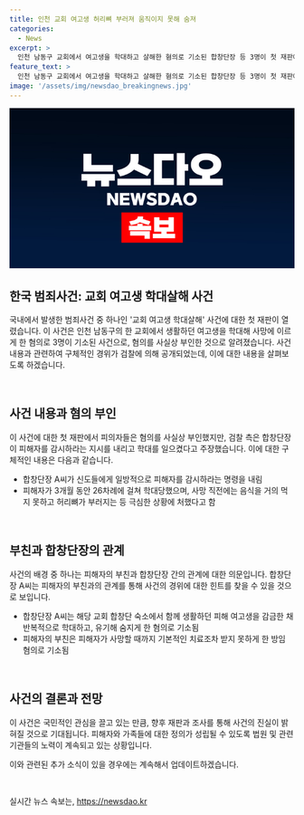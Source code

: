 ```yaml
---
title: 인천 교회 여고생 허리뼈 부러져 움직이지 못해 숨져
categories:
  - News
excerpt: >
  인천 남동구 교회에서 여고생을 학대하고 살해한 혐의로 기소된 합창단장 등 3명이 첫 재판에서 혐의를 부인했다. 그동안 알려지지 않았던 범행 경위가 검찰에 의해 구체적으로 공개되었으며, 피해자는 사망 직전에 음식을 거의 먹지 못하고 허리뼈가 부러지는 등 극한 상황까지 이르렀다고 밝혀졌다. 불구속 기소된 피해자의 친모도 법정에 처음으로 모습을 드러내었으며, 2차 공판은 내달 12일에 열릴 예정이다. 이에 대해 피고인들은 아동의 학대 의도를 부인하고 있다.
feature_text: >
  인천 남동구 교회에서 여고생을 학대하고 살해한 혐의로 기소된 합창단장 등 3명이 첫 재판에서 혐의를 부인했다. 그동안 알려지지 않았던 범행 경위가 검찰에 의해 구체적으로 공개되었으며, 피해자는 사망 직전에 음식을 거의 먹지 못하고 허리뼈가 부러지는 등 극한 상황까지 이르렀다고 밝혀졌다. 불구속 기소된 피해자의 친모도 법정에 처음으로 모습을 드러내었으며, 2차 공판은 내달 12일에 열릴 예정이다. 이에 대해 피고인들은 아동의 학대 의도를 부인하고 있다.
image: '/assets/img/newsdao_breakingnews.jpg'
---
```


<p><img src="/assets/img/newsdao_breakingnews.jpg" alt="flaretime 속보" /></p>

<h2 data-ke-size="size26">한국 범죄사건: 교회 여고생 학대살해 사건</h2>

<p>국내에서 발생한 범죄사건 중 하나인 '교회 여고생 학대살해' 사건에 대한 첫 재판이 열렸습니다. 이 사건은 인천 남동구의 한 교회에서 생활하던 여고생을 학대해 사망에 이르게 한 혐의로 3명이 기소된 사건으로, 혐의를 사실상 부인한 것으로 알려졌습니다. 사건 내용과 관련하여 구체적인 경위가 검찰에 의해 공개되었는데, 이에 대한 내용을 살펴보도록 하겠습니다. </p>

<p data-ke-size="size16">&nbsp;</p>

<h2 data-ke-size="size24">사건 내용과 혐의 부인</h2>

<p>이 사건에 대한 첫 재판에서 피의자들은 혐의를 사실상 부인했지만, 검찰 측은 합창단장이 피해자를 감시하라는 지시를 내리고 학대를 일으켰다고 주장했습니다. 이에 대한 구체적인 내용은 다음과 같습니다. </p>

<ul>
<li>합창단장 A씨가 신도들에게 일방적으로 피해자를 감시하라는 명령을 내림</li>
<li>피해자가 3개월 동안 26차례에 걸쳐 학대당했으며, 사망 직전에는 음식을 거의 먹지 못하고 허리뼈가 부러지는 등 극심한 상황에 처했다고 함</li>
</ul>

<p data-ke-size="size16">&nbsp;</p>

<h2 data-ke-size="size24">부친과 합창단장의 관계</h2>

<p>사건의 배경 중 하나는 피해자의 부친과 합창단장 간의 관계에 대한 의문입니다. 합창단장 A씨는 피해자의 부친과의 관계를 통해 사건의 경위에 대한 힌트를 찾을 수 있을 것으로 보입니다.</p>

<ul>
<li>합창단장 A씨는 해당 교회 합창단 숙소에서 함께 생활하던 피해 여고생을 감금한 채 반복적으로 학대하고, 유기해 숨지게 한 혐의로 기소됨</li>
<li>피해자의 부친은 피해자가 사망할 때까지 기본적인 치료조차 받지 못하게 한 방임 혐의로 기소됨</li>
</ul>

<p data-ke-size="size16">&nbsp;</p>

<h2 data-ke-size="size24">사건의 결론과 전망</h2>

<p>이 사건은 국민적인 관심을 끌고 있는 만큼, 향후 재판과 조사를 통해 사건의 진실이 밝혀질 것으로 기대됩니다. 피해자와 가족들에 대한 정의가 성립될 수 있도록 법원 및 관련 기관들의 노력이 계속되고 있는 상황입니다. </p>

<p>이와 관련된 추가 소식이 있을 경우에는 계속해서 업데이트하겠습니다. </p>

<p data-ke-size="size16">&nbsp;</p>
실시간 뉴스 속보는, <a href="https://newsdao.kr" rel="dofollow">https://newsdao.kr</a>


